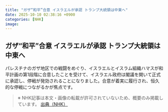 ```yaml
---
title: "ガザ“和平”合意 イスラエルが承認 トランプ大統領は中東へ"
date: 2025-10-10 02:38:16 +0900
categories: [NHK]
image: 
---
```

## ガザ“和平”合意 イスラエルが承認 トランプ大統領は中東へ

パレスチナのガザ地区での戦闘をめぐり、イスラエルとイスラム組織ハマスが和平計画の第1段階に合意したことを受けて、イスラエル政府は閣議を開いて正式に承認し、停戦が発効されることになりました。合意が着実に履行され、恒久的な停戦につながるかが焦点です。

> ※ NHK記事は本文・画像の転載が許可されていないため、概要のみ掲載しています。
[出典（NHK）](http://www3.nhk.or.jp/news/html/20251009/k10014946221000.html)
